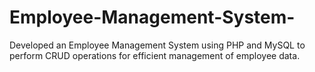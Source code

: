 # Employee-Management-System-
Developed an Employee Management System using PHP and MySQL to perform CRUD operations for efficient management of employee data.
